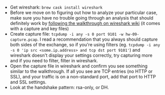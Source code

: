 - Get wireshark: `brew cask install wireshark`
- Before we move on to figuring out how to analyze your particular case, make sure you have no trouble going through an analysis that should definitely work by [following the walkthrough on wireshark wiki](https://wiki.wireshark.org/SSL#Complete_SSL_decryption_walk_through) (it comes with a capture and key files)
- Create capture file: `tcpdump -i any -s 0 port 9101 -w hw-09-capture.pcap`. I read a recommendation that you always should capture both sides of the exchange, so if you're using filters (eg. `tcpdump -i any -s 0 'ip src <some.ip.address> and tcp dst port 9101'`) and wireshark doesn't display your settings correctly, try capturing more and if you need to filter, filter in wireshark.
- Open the capture file in wireshark and confirm you see something similar to the walkthrough. If all you see are TCP entries (no HTTP or SSL), and your traffic is on a non-standard port, add that port to HTTP and SSL settings. 
- Look at the handshake pattern: rsa-only, or DH.
